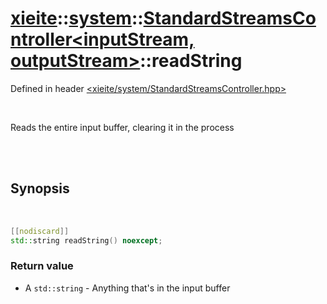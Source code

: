 # [xieite](../../xieite.md)::[system](../../system.md)::[StandardStreamsController<inputStream, outputStream>](../StandardStreamsController.md)::readString
Defined in header [<xieite/system/StandardStreamsController.hpp>](../../../include/xieite/system/StandardStreamsController.hpp)

<br/>

Reads the entire input buffer, clearing it in the process

<br/><br/>

## Synopsis

<br/>

```cpp
[[nodiscard]]
std::string readString() noexcept;
```
### Return value
- A `std::string` - Anything that's in the input buffer
